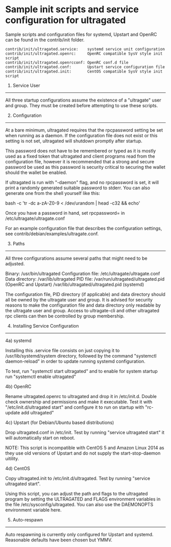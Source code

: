 Sample init scripts and service configuration for ultragated
==========================================================

Sample scripts and configuration files for systemd, Upstart and OpenRC
can be found in the contrib/init folder.

    contrib/init/ultragated.service:    systemd service unit configuration
    contrib/init/ultragated.openrc:     OpenRC compatible SysV style init script
    contrib/init/ultragated.openrcconf: OpenRC conf.d file
    contrib/init/ultragated.conf:       Upstart service configuration file
    contrib/init/ultragated.init:       CentOS compatible SysV style init script

1. Service User
---------------------------------

All three startup configurations assume the existence of a "ultragate" user
and group.  They must be created before attempting to use these scripts.

2. Configuration
---------------------------------

At a bare minimum, ultragated requires that the rpcpassword setting be set
when running as a daemon.  If the configuration file does not exist or this
setting is not set, ultragated will shutdown promptly after startup.

This password does not have to be remembered or typed as it is mostly used
as a fixed token that ultragated and client programs read from the configuration
file, however it is recommended that a strong and secure password be used
as this password is security critical to securing the wallet should the
wallet be enabled.

If ultragated is run with "-daemon" flag, and no rpcpassword is set, it will
print a randomly generated suitable password to stderr.  You can also
generate one from the shell yourself like this:

bash -c 'tr -dc a-zA-Z0-9 < /dev/urandom | head -c32 && echo'

Once you have a password in hand, set rpcpassword= in /etc/ultragate/ultragate.conf

For an example configuration file that describes the configuration settings,
see contrib/debian/examples/ultragate.conf.

3. Paths
---------------------------------

All three configurations assume several paths that might need to be adjusted.

Binary:              /usr/bin/ultragated
Configuration file:  /etc/ultragate/ultragate.conf
Data directory:      /var/lib/ultragated
PID file:            /var/run/ultragated/ultragated.pid (OpenRC and Upstart)
                     /var/lib/ultragated/ultragated.pid (systemd)

The configuration file, PID directory (if applicable) and data directory
should all be owned by the ultragate user and group.  It is advised for security
reasons to make the configuration file and data directory only readable by the
ultragate user and group.  Access to ultragate-cli and other ultragated rpc clients
can then be controlled by group membership.

4. Installing Service Configuration
-----------------------------------

4a) systemd

Installing this .service file consists on just copying it to
/usr/lib/systemd/system directory, followed by the command
"systemctl daemon-reload" in order to update running systemd configuration.

To test, run "systemctl start ultragated" and to enable for system startup run
"systemctl enable ultragated"

4b) OpenRC

Rename ultragated.openrc to ultragated and drop it in /etc/init.d.  Double
check ownership and permissions and make it executable.  Test it with
"/etc/init.d/ultragated start" and configure it to run on startup with
"rc-update add ultragated"

4c) Upstart (for Debian/Ubuntu based distributions)

Drop ultragated.conf in /etc/init.  Test by running "service ultragated start"
it will automatically start on reboot.

NOTE: This script is incompatible with CentOS 5 and Amazon Linux 2014 as they
use old versions of Upstart and do not supply the start-stop-daemon uitility.

4d) CentOS

Copy ultragated.init to /etc/init.d/ultragated. Test by running "service ultragated start".

Using this script, you can adjust the path and flags to the ultragated program by
setting the ULTRAGATED and FLAGS environment variables in the file
/etc/sysconfig/ultragated. You can also use the DAEMONOPTS environment variable here.

5. Auto-respawn
-----------------------------------

Auto respawning is currently only configured for Upstart and systemd.
Reasonable defaults have been chosen but YMMV.
